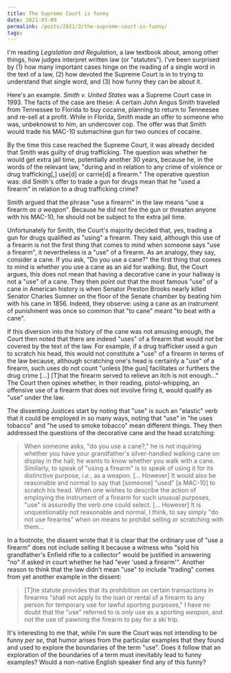 ```yaml
---
title: The Supreme Court is funny
date: 2021-03-09
permalink: /posts/2021/3/the-supreme-court-is-funny/
tags:
---
```


I'm reading *Legislation and Regulation*, a law textbook about, among other
things, how judges interpret written law (or "statutes"). I've been surprised by (1)
how many important cases hinge on the reading of a single word in the text of a
law, (2) how devoted the Supreme Court is in to trying to understand that single
word, and (3) how funny they can be about it.

Here's an example. *Smith v. United States* was a Supreme Court case in 1993.
The facts of the case are these: A certain John Angus Smith traveled from
Tennessee to Florida to buy cocaine, planning to return to Tenneesee and
re-sell at a profit. While in Florida, Smith made an offer to someone who was,
unbeknowst to him, an undercover cop. The offer was that Smith would trade his
MAC-10 submachine gun for two ounces of cocaine.

By the time this case reached the Supreme Court, it was already decided that
Smith was guilty of drug trafficking. The question was whether he would get
extra jail time, potentially another 30 years, because he, in the words of the
relevant law, "during and in relation to any crime of violence or drug
trafficking[,] use[d] or carrie[d] a firearm." The operative question was: did Smith's offer to trade a gun
for drugs mean that he "used a firearm" in relation to a drug trafficking
crime?

Smith argued that the phrase "use a firearm" in the law means "use a firearm
*as a weapon*". Because he did not fire the gun or threaten anyone with his
MAC-10, he should not be subject to the extra jail time.

Unfortunately for Smith, the Court's majority decided that, yes, trading a gun for drugs qualified as
"using" a firearm. They said, although this use of a firearm is not the first
thing that comes to mind when someone says "use a firearm", it nevertheless *is*
a "use" of a firearm. As an analogy, they say, consider a cane. If you ask, "Do
you use a cane?" the first thing that comes to mind is whether you use a cane as
an aid for walking.
But, the Court argues, this does not mean that having a decorative
cane in your hallway is not a "use" of a cane. They then point out that the
most famous "use" of a cane in American history is when Senator Preston Brooks
nearly killed Senator Charles Sumner on the floor of the Senate chamber by
beating him with his cane in 1856. Indeed, they observe: using a cane as an
instrument of punishment was once so common that "to cane" meant "to beat with
a cane".

If this diversion into the history of the cane was not amusing enough, the
Court then noted that there are indeed "uses" of a firearm that would *not*
be covered by the text of the law. For example, if a drug trafficker used a gun
to scratch his head, this would not constitute a "use" of a firearm in terms of
the law because, although scratching one's head is certainly a "use" of a
firearm, such uses do not count "unless [the gun] facilitates or furthers the drug
crime [...] [T]hat the firearm served to relieve an itch is not enough..."
The Court then opines whether, in their reading, pistol-whipping, an
offensive use of a firearm that does not involve firing it, would qualify as
"use" under the law.

The dissenting Justices start by noting that "use" is such an "elastic" verb
that it could be employed in so many ways, noting that "use" in "he uses
tobacco" and "he used to smoke tobacco" mean different things. They then
addressed the questions of the decorative cane and the head scratching:

> When someone asks, "do you use a cane?," he is not inquiring whether you have
> your grandfather's silver-handled walking cane on display in the hall; he
> wants to know whether you walk with a cane. Similarly, to speak of "using a
> firearm" is to speak of using it for its distinctive purpose, *i.e.*, as a
> weapon. [... However] It would also be reasonable and normal to say that [someone]
> "used" [a MAC-10] to scratch his head. When one wishes to describe the action
> of employing the instrument of a firearm for such unusual purposes, "use" is
> assuredly the verb one could select. [... However] It is unquestionably not
> reasonable and normal, I think, to say simply "do not use firearms" when on
> means to prohibit selling or scratching with them...

In a footnote, the dissent wrote that it is clear that the ordinary use of
"use a firearm" does not include selling it because a witness who "sold his
grandfather's Enfield rifle to a collector" would be justified in answering
"no" if asked in court whether he had "ever 'used a firearm'". Another reason to
think that the law didn't mean "use" to include "trading" comes from yet another
example in the dissent:

> [T]he statute provides that its prohibition on certain transactions in
> firearms "shall not apply to the loan or rental of a firearm to any person
> for temporary use for lawful sporting purposes," I have no doubt that the
> "use" referred to is *only* use as a sporting *weapon*, and not the use of
> pawning the firearm to pay for a ski trip.

It's interesting to me that, while I'm sure the Court was not intending to be
funny *per se*, that humor arises from the particular examples that they found
and used to explore the boundaries of the term "use". Does it follow that an
exploration of the boundaries of a term must inevitably lead to funny examples?
Would a non-native English speaker find any of this funny?
